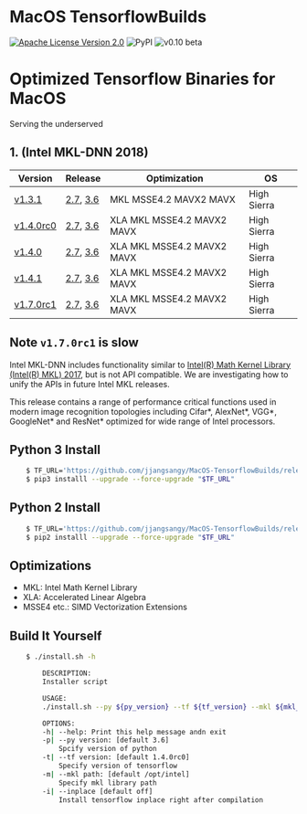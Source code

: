 MacOS TensorflowBuilds
======================
[![Apache License Version 2.0](https://img.shields.io/badge/license-Apache_2.0-green.svg)](LICENSE)
![PyPI](https://img.shields.io/pypi/format/Django.svg)
![v0.10 beta](https://img.shields.io/badge/v0.10-beta-orange.svg)

# Optimized Tensorflow Binaries for MacOS
Serving the underserved

## 1. (Intel MKL-DNN 2018)

| Version                | Release                                        | Optimization               | OS          |
| ---------------------- | ---------------------------------------------- | -------------------------- | ----------- |
| [v1.3.1][v1.3.1]       | [2.7][py2.7 v1.3.1],    [3.6][py3.6 v1.3.1]    | MKL MSSE4.2 MAVX2 MAVX     | High Sierra |
| [v1.4.0rc0][v1.4.0rc0] | [2.7][py2.7 v1.4.0rc0], [3.6][py3.6 v1.4.0rc0] | XLA MKL MSSE4.2 MAVX2 MAVX | High Sierra |
| [v1.4.0][v1.4.0]       | [2.7][py2.7 v1.4.0],    [3.6][py3.6 v1.4.0]    | XLA MKL MSSE4.2 MAVX2 MAVX | High Sierra |
| [v1.4.1][v1.4.1]       | [2.7][py2.7 v1.4.1],    [3.6][py3.6 v1.4.1]    | XLA MKL MSSE4.2 MAVX2 MAVX | High Sierra |
| [v1.7.0rc1][v1.7.0rc1] | [2.7][py2.7 v1.7.0rc1], [3.6][py3.6 v1.7.0rc1] | XLA MKL MSSE4.2 MAVX2 MAVX | High Sierra |


## Note `v1.7.0rc1` is slow

Intel MKL-DNN includes functionality similar to 
[Intel(R) Math Kernel Library (Intel(R) MKL) 2017](https://software.intel.com/en-us/intel-mkl), but is not API compatible.
We are investigating how to unify the APIs in future Intel MKL releases.

This release contains a range of performance critical functions used in modern image recognition topologies including Cifar\*, AlexNet\*, VGG\*,  GoogleNet\* and ResNet\* optimized for wide range of Intel processors.


## Python 3 Install

```sh
    $ TF_URL='https://github.com/jjangsangy/MacOS-TensorflowBuilds/releases/download/1.4.1/tensorflow-1.4.1-cp36-cp36m-macosx_10_13_x86_64.whl'
    $ pip3 installl --upgrade --force-upgrade "$TF_URL"
```

## Python 2 Install

```sh
    $ TF_URL='https://github.com/jjangsangy/MacOS-TensorflowBuilds/releases/download/1.4.1/tensorflow-1.4.1-cp27-cp27m-macosx_10_13_x86_64.whl'
    $ pip2 installl --upgrade --force-upgrade "$TF_URL"
```

## Optimizations
* MKL: Intel Math Kernel Library
* XLA: Accelerated Linear Algebra
* MSSE4 etc.: SIMD Vectorization Extensions


## Build It Yourself

```sh
    $ ./install.sh -h

        DESCRIPTION:
        Installer script

        USAGE:
        ./install.sh --py ${py_version} --tf ${tf_version} --mkl ${mkl_dir}

        OPTIONS:
        -h| --help: Print this help message andn exit
        -p| --py version: [default 3.6]
            Spcify version of python
        -t| --tf version: [default 1.4.0rc0]
            Specify version of tensorflow
        -m| --mkl path: [default /opt/intel]
            Specify mkl library path
        -i| --inplace [default off]
            Install tensorflow inplace right after compilation
```

[v1.3.1]: https://github.com/tensorflow/tensorflow/releases/tag/v1.3.1
[v1.4.0rc0]: https://github.com/tensorflow/tensorflow/releases/tag/v1.4.0-rc0
[v1.4.0]: https://github.com/tensorflow/tensorflow/releases/tag/v1.4.0
[v1.4.1]: https://github.com/tensorflow/tensorflow/releases/tag/v1.4.1
[v1.7.0rc1]: https://github.com/tensorflow/tensorflow/releases/tag/v1.7.0-rc1

[py2.7 v1.3.1]: https://github.com/jjangsangy/MacOS-TensorflowBuilds/releases/download/v1.3.1/tensorflow-1.3.1-cp27-cp27m-macosx_10_13_x86_64.whl
[py3.6 v1.3.1]: https://github.com/jjangsangy/MacOS-TensorflowBuilds/releases/download/v1.3.1/tensorflow-1.3.1-cp36-cp36m-macosx_10_13_x86_64.whl
[py2.7 v1.4.0rc0]: https://github.com/jjangsangy/MacOS-TensorflowBuilds/releases/download/1.4.0rc0/tensorflow-1.4.0rc0-cp27-cp27m-macosx_10_13_x86_64.whl
[py3.6 v1.4.0rc0]: https://github.com/jjangsangy/MacOS-TensorflowBuilds/releases/download/1.4.0rc0/tensorflow-1.4.0rc0-cp36-cp36m-macosx_10_13_x86_64.whl
[py2.7 v1.4.0]: https://github.com/jjangsangy/MacOS-TensorflowBuilds/releases/download/1.4.0/tensorflow-1.4.0-cp27-cp27m-macosx_10_13_x86_64.whl
[py3.6 v1.4.0]: https://github.com/jjangsangy/MacOS-TensorflowBuilds/releases/download/1.4.0/tensorflow-1.4.0-cp36-cp36m-macosx_10_13_x86_64.whl
[py2.7 v1.4.1]: https://github.com/jjangsangy/MacOS-TensorflowBuilds/releases/download/1.4.1/tensorflow-1.4.1-cp27-cp27m-macosx_10_13_x86_64.whl
[py3.6 v1.4.1]: https://github.com/jjangsangy/MacOS-TensorflowBuilds/releases/download/1.4.1/tensorflow-1.4.1-cp36-cp36m-macosx_10_13_x86_64.whl
[py2.7 v1.7.0rc1]: https://github.com/jjangsangy/MacOS-TensorflowBuilds/releases/download/1.7.0rc1/tensorflow-1.7.0rc1-cp27-cp27m-macosx_10_13_x86_64.whl
[py3.6 v1.7.0rc1]: https://github.com/jjangsangy/MacOS-TensorflowBuilds/releases/download/1.7.0rc1/tensorflow-1.7.0rc1-cp36-cp36m-macosx_10_13_x86_64.whl